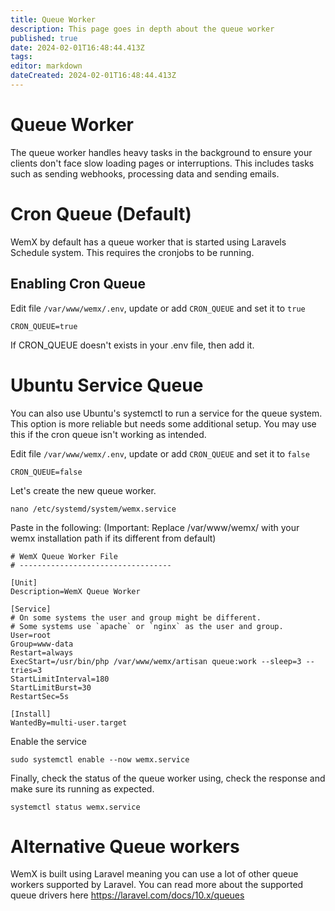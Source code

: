 ```yaml
---
title: Queue Worker
description: This page goes in depth about the queue worker
published: true
date: 2024-02-01T16:48:44.413Z
tags: 
editor: markdown
dateCreated: 2024-02-01T16:48:44.413Z
---
```


# Queue Worker

The queue worker handles heavy tasks in the background to ensure your clients don't face slow loading pages or interruptions. This includes tasks such as sending webhooks, processing data and sending emails.

# Cron Queue (Default)

WemX by default has a queue worker that is started using Laravels Schedule system. This requires the cronjobs to be running.

## Enabling Cron Queue

Edit file `/var/www/wemx/.env`, update or add `CRON_QUEUE` and set it to `true`

```
CRON_QUEUE=true
```

If CRON_QUEUE doesn't exists in your .env file, then add it.

# Ubuntu Service Queue

You can also use Ubuntu's systemctl to run a service for the queue system. This option is more reliable but needs some additional setup. You may use this if the cron queue isn't working as intended.

Edit file `/var/www/wemx/.env`, update or add `CRON_QUEUE` and set it to `false`

```
CRON_QUEUE=false
```

Let's create the new queue worker.

```
nano /etc/systemd/system/wemx.service
```

Paste in the following: (Important: Replace /var/www/wemx/ with your wemx installation path if its different from default)

```
# WemX Queue Worker File
# ----------------------------------

[Unit]
Description=WemX Queue Worker

[Service]
# On some systems the user and group might be different.
# Some systems use `apache` or `nginx` as the user and group.
User=root
Group=www-data
Restart=always
ExecStart=/usr/bin/php /var/www/wemx/artisan queue:work --sleep=3 --tries=3
StartLimitInterval=180
StartLimitBurst=30
RestartSec=5s

[Install]
WantedBy=multi-user.target
```

Enable the service

```
sudo systemctl enable --now wemx.service
```

Finally, check the status of the queue worker using, check the response and make sure its running as expected.

```
systemctl status wemx.service
```

# Alternative Queue workers

WemX is built using Laravel meaning you can use a lot of other queue workers supported by Laravel. You can read more about the supported queue drivers here https://laravel.com/docs/10.x/queues